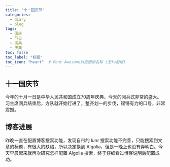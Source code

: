 ```yaml
---
title: "十一国庆节"
categories:
  - diary
  - blog
tags:
  - 国庆
  - 节日
  - 阅兵
  - 庆典
toc: false
toc_label: "标题"
toc_icon: "heart"  # Font Awesome对应图标名称 (无fa前缀)	
---
```


## 十一国庆节
今年的十月一日是中华人民共和国成立70周年庆典，今天的阅兵式非常的盛大。习主席阅兵结束后，方队就开始行进了，整齐划一的步伐，铿锵有力的口号，非常震撼。

## 博客进展
昨晚一直在配置博客搜索功能，发现自带的 lunr 搜索功能不完善，只能搜索到文章的标题，有很大的缺陷，所以决定换到 Algolia，但是一晚上也没有弄明白。今天早晨起来就再次研究怎样配置 Algolia 搜索，终于仔细看过博客说明后配置成功。